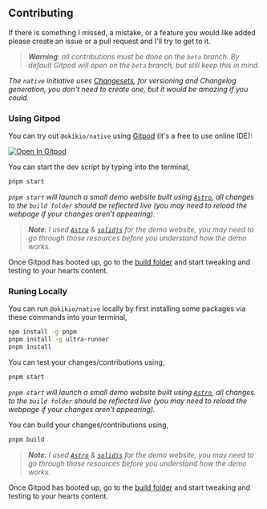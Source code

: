 
## Contributing

If there is something I missed, a mistake, or a feature you would like added please create an issue or a pull request and I'll try to get to it.

> _**Warning**: all contributions must be done on the `beta` branch. By default Gitpod will open on the `beta` branch, but still keep this in mind._

*The `native` initiative uses [Changesets](https://github.com/atlassian/changesets/blob/main/docs/intro-to-using-changesets.md#adding-changesets), for versioning and Changelog generation, you don't need to create one, but it would be amazing if you could.*

### Using Gitpod

You can try out `@okikio/native` using [Gitpod](https://www.gitpod.io/) (it's a free to use online IDE):

[![Open In Gitpod](https://gitpod.io/button/open-in-gitpod.svg)](https://gitpod.io/#https://github.com/okikio/native/blob/beta/packages/native/README.md)

You can start the dev script by typing into the terminal,

```bash
pnpm start
```

*`pnpm start` will launch a small demo website built using [`Astro`](https://astro.build), all changes to the `build folder` should be reflected live (you may need to reload the webpage if your changes aren't appearing).*

> _**Note**: I used [`Astro`](https://astro.build) & [`solidjs`](https://www.solidjs.com/) for the demo website, you may need to go through those resources before you understand how the demo works._

Once Gitpod has booted up, go to the [build folder](/build) and start tweaking and testing to your hearts content. 

### Runing Locally

You can run `@okikio/native` locally by first installing some packages via these commands into your terminal,

```bash
npm install -g pnpm
pnpm install -g ultra-runner
pnpm install
```

You can test your changes/contributions using,

```bash
pnpm start
```

*`pnpm start` will launch a small demo website built using [`Astro`](https://astro.build), all changes to the `build folder` should be reflected live (you may need to reload the webpage if your changes aren't appearing).*

You can build your changes/contributions using,

```bash
pnpm build
```

> _**Note**: I used [`Astro`](https://astro.build) & [`solidjs`](https://www.solidjs.com/) for the demo website, you may need to go through those resources before you understand how the demo works._

Once Gitpod has booted up, go to the [build folder](/build) and start tweaking and testing to your hearts content.